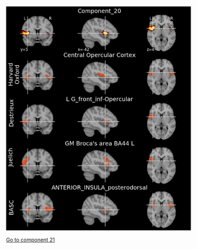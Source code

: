![20](preliminary/20.jpg "Component 20")

[Go to component 21](https://parietal-inria.github.io/MODL_atlas/128/21 "Component 21")
